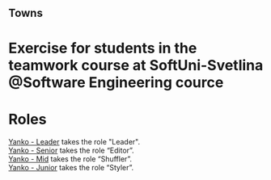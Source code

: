 ## Towns
# Exercise for students in the teamwork course at SoftUni-Svetlina @Software Engineering cource

# Roles
  [Yanko - Leader](https://github.com/qceka88) takes the role "Leader".<br>
  [Yanko - Senior](https://github.com/qceka88x1) takes the role “Editor”.<br>
  [Yanko - Mid](https://github.com/qceka88x2) takes the role “Shuffler”.<br>
  [Yanko - Junior](https://github.com/qceka88x3) takes the role “Styler”.
